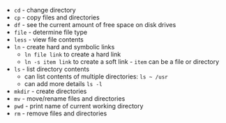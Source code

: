 * `cd` - change directory
* `cp` - copy files and directories
* `df` - see the current amount of free space on disk drives
* `file` - determine file type
* `less` - view file contents
* `ln` - create hard and symbolic links
  * `ln file link` to create a hard link
  * `ln -s item link` to create a soft link - `item` can be a file or directory
* `ls` - list directory contents
  * can list contents of multiple directories: `ls ~ /usr`
  * can add more details `ls -l`
* `mkdir` - create directories
* `mv` - move/rename files and directories
* `pwd` - print name of current working directory
* `rm` - remove files and directories
